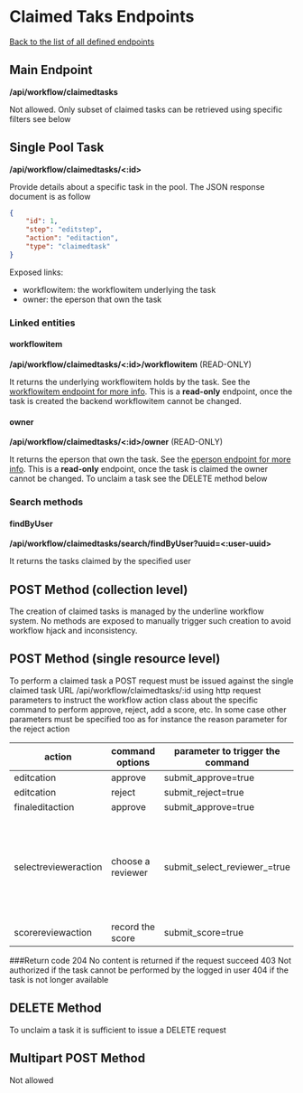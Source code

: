 # Claimed Taks Endpoints
[Back to the list of all defined endpoints](endpoints.md)

## Main Endpoint
**/api/workflow/claimedtasks**   

Not allowed. Only subset of claimed tasks can be retrieved using specific filters see below

## Single Pool Task
**/api/workflow/claimedtasks/<:id>**

Provide details about a specific task in the pool. The JSON response document is as follow

```json
{
    "id": 1,
    "step": "editstep",
    "action": "editaction",
    "type": "claimedtask"
}
```

Exposed links:
* workflowitem: the workflowitem underlying the task
* owner: the eperson that own the task

### Linked entities
#### workflowitem
**/api/workflow/claimedtasks/<:id>/workflowitem** (READ-ONLY)

It returns the underlying workflowitem holds by the task. See the [workflowitem endpoint for more info](workflowitems.md). This is a **read-only** endpoint, once the task is created the backend workflowitem cannot be changed.

#### owner
**/api/workflow/claimedtasks/<:id>/owner** (READ-ONLY)

It returns the eperson that own the task. See the [eperson endpoint for more info](epersons.md). This is a **read-only** endpoint, once the task is claimed the owner cannot be changed. To unclaim a task see the DELETE method below

### Search methods
#### findByUser
**/api/workflow/claimedtasks/search/findByUser?uuid=<:user-uuid>**

It returns the tasks claimed by the specified user

## POST Method (collection level)
The creation of claimed tasks is managed by the underline workflow system. No methods are exposed to manually trigger such creation to avoid workflow hjack and inconsistency.

## POST Method (single resource level)
To perform a claimed task a POST request must be issued against the single claimed task URL
/api/workflow/claimedtasks/:id
using http request parameters to instruct the workflow action class about the specific command to perform approve, reject, add a score, etc. In some case other parameters must be specified too as for instance the reason parameter for the reject action

| action | command options | parameter to trigger the command | additional parameters |
| --- | --- | --- | --- |
| editcation | approve | submit\_approve=true | _none_ |
| editcation | reject | submit\_reject=true | reason=<text to send to the submitter> |
| finaleditaction | approve | submit\_approve=true | _none_ |
| selectrevieweraction | choose a reviewer | submit\_select\_reviewer\_<uuid>=true | no extra parameters needed but the primary parameter name define the selected eperson |
| scorereviewaction |record the score | submit_score=true | score=<int value of the score> |

###Return code
204 No content is returned if the request succeed
403 Not authorized if the task cannot be performed by the logged in user
404 if the task is not longer available

## DELETE Method 
To unclaim a task it is sufficient to issue a DELETE request

## Multipart POST Method
Not allowed